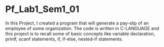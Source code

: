 # Pf_Lab1_Sem1_01
In this Project, I created a program that will generate a pay-slip of an employee of some organization. The code is written in C-LANGUAGE and this project is to recall some of basic concepts like variable declaration, printf, scanf statements, if, if-else, nested-if statements. 
